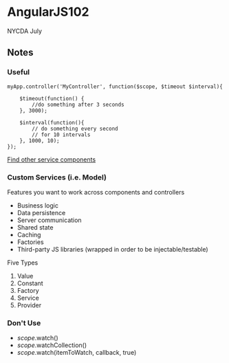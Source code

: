 # AngularJS102
  NYCDA July

## Notes
### Useful

	myApp.controller('MyController', function($scope, $timeout $interval){

		$timeout(function() {
			//do something after 3 seconds
		}, 3000);

		$interval(function(){
			// do something every second
			// for 10 intervals
		}, 1000, 10);
	});

[Find other service components](https://docs.angularjs.org/api/ng/service)

### Custom Services (i.e. Model)
  Features you want to work across components and controllers
   + Business logic
   + Data persistence
   + Server communication
   + Shared state
   + Caching
   + Factories
   + Third-party JS libraries (wrapped in order to be injectable/testable)


  Five Types
   1. Value
   2. Constant
   3. Factory
   4. Service
   5. Provider



### Don't Use
  + $scope.$watch()
  + $scope.$watchCollection()
  + $scope.$watch(itemToWatch, callback, true)


